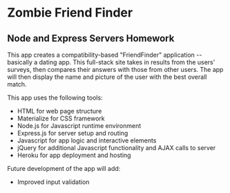 # Zombie Friend Finder
## Node and Express Servers Homework

This app creates a compatibility-based "FriendFinder" application -- basically a dating app. This full-stack site takes in results from the users' surveys, then compares their answers with those from other users. The app will then display the name and picture of the user with the best overall match.

This app uses the following tools:
  * HTML for web page structure
  * Materialize for CSS framework
  * Node.js for Javascript runtime environment
  * Express.js for server setup and routing
  * Javascript for app logic and interactive elements
  * jQuery for additional Javascript functionality and AJAX calls to server
  * Heroku for app deployment and hosting

Future development of the app will add:
  * Improved input validation
